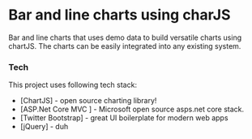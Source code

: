# Bar and line charts using charJS

Bar and line charts that uses demo data to build versatile charts using chartJS. The charts can be easily integrated into any existing system. 
### Tech

This project uses following tech stack:

* [ChartJS] - open source charting library!
* [ASP.Net Core MVC ] - Microsoft  open source asps.net core stack.
* [Twitter Bootstrap] - great UI boilerplate for modern web apps
* [jQuery] - duh

